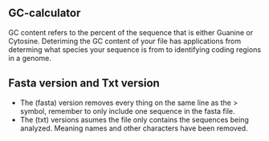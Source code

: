 ## GC-calculator
GC content refers to the percent of the sequence that is either Guanine or Cytosine. Deteriming the GC content of your file has applications from determing what species your sequence is from to identifying coding regions in a genome. 

## Fasta version and Txt version
- The (fasta) version removes every thing on the same line as the > symbol, remember to only include one sequence in the fasta file.
- The (txt) versions asumes the file only contains the sequences being analyzed. Meaning names and other characters have been removed. 


